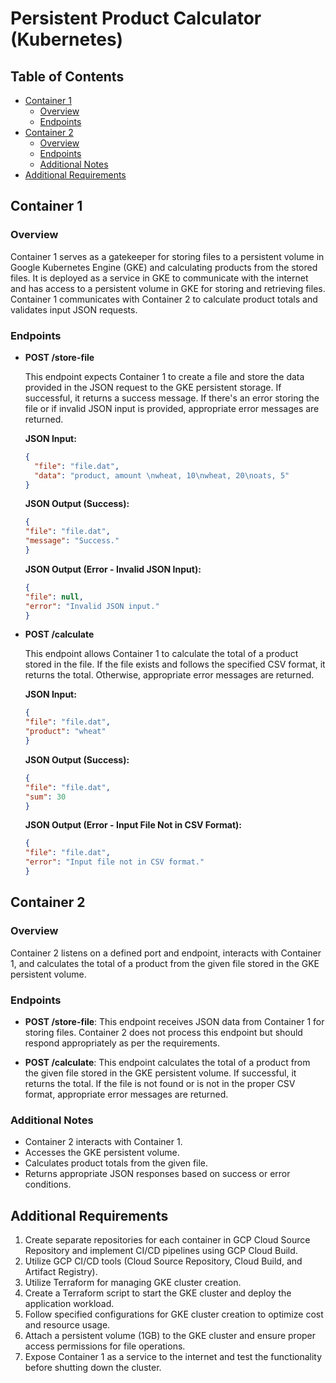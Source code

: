 # Persistent Product Calculator (Kubernetes)

## Table of Contents

- [Container 1](#container-1)
  - [Overview](#overview)
  - [Endpoints](#endpoints)
- [Container 2](#container-2)
  - [Overview](#overview-1)
  - [Endpoints](#endpoints-1)
  - [Additional Notes](#additional-notes-1)
- [Additional Requirements](#additional-requirements)

## Container 1

### Overview

Container 1 serves as a gatekeeper for storing files to a persistent volume in Google Kubernetes Engine (GKE) and calculating products from the stored files. It is deployed as a service in GKE to communicate with the internet and has access to a persistent volume in GKE for storing and retrieving files. Container 1 communicates with Container 2 to calculate product totals and validates input JSON requests.

### Endpoints

- **POST /store-file**

  This endpoint expects Container 1 to create a file and store the data provided in the JSON request to the GKE persistent storage. If successful, it returns a success message. If there's an error storing the file or if invalid JSON input is provided, appropriate error messages are returned.

  **JSON Input:**
  ```json
  {
    "file": "file.dat",
    "data": "product, amount \nwheat, 10\nwheat, 20\noats, 5"
  }
  ```

    **JSON Output (Success):**
    ```json
    {
    "file": "file.dat",
    "message": "Success."
    }
    ```

    **JSON Output (Error - Invalid JSON Input):**
    ```json
    {
    "file": null,
    "error": "Invalid JSON input."
    }
    ``` 

- **POST  /calculate**

    This endpoint allows Container 1 to calculate the total of a product stored in the file. If the file exists and follows the specified CSV format, it returns the total. Otherwise, appropriate error messages are returned.

    **JSON Input:**
    ```json
    {
  "file": "file.dat",
  "product": "wheat"
    }
    ```

    **JSON Output (Success):**

    ```json
    {
  "file": "file.dat",
  "sum": 30
    }
    ```

    **JSON Output (Error - Input File Not in CSV Format):**

    ```json
    {
  "file": "file.dat",
  "error": "Input file not in CSV format."
    }
    ```

## Container 2

### Overview
Container 2 listens on a defined port and endpoint, interacts with Container 1, and calculates the total of a product from the given file stored in the GKE persistent volume.

### Endpoints
- **POST /store-file**: This endpoint receives JSON data from Container 1 for storing files. Container 2 does not process this endpoint but should respond appropriately as per the requirements.

- **POST /calculate**: This endpoint calculates the total of a product from the given file stored in the GKE persistent volume. If successful, it returns the total. If the file is not found or is not in the proper CSV format, appropriate error messages are returned.

### Additional Notes
- Container 2 interacts with Container 1.
- Accesses the GKE persistent volume.
- Calculates product totals from the given file.
- Returns appropriate JSON responses based on success or error conditions.

## Additional Requirements
1. Create separate repositories for each container in GCP Cloud Source Repository and implement CI/CD pipelines using GCP Cloud Build.
2. Utilize GCP CI/CD tools (Cloud Source Repository, Cloud Build, and Artifact Registry).
3. Utilize Terraform for managing GKE cluster creation.
4. Create a Terraform script to start the GKE cluster and deploy the application workload.
5. Follow specified configurations for GKE cluster creation to optimize cost and resource usage.
6. Attach a persistent volume (1GB) to the GKE cluster and ensure proper access permissions for file operations.
6. Expose Container 1 as a service to the internet and test the functionality before shutting down the cluster.




